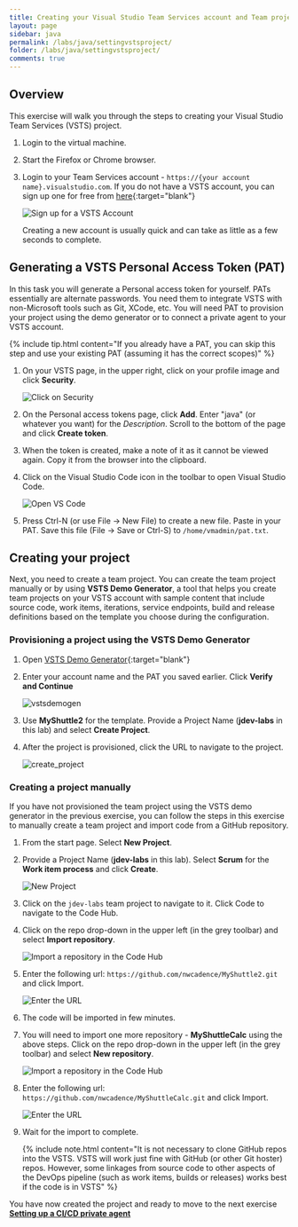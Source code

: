```yaml
---
title: Creating your Visual Studio Team Services account and Team project 
layout: page
sidebar: java
permalink: /labs/java/settingvstsproject/
folder: /labs/java/settingvstsproject/
comments: true
---
```


## Overview

This exercise will walk you through the steps to creating your Visual Studio Team Services (VSTS) project.

1. Login to the virtual machine.

1. Start the Firefox or Chrome browser.

1. Login to your Team Services account - `https://{your account name}.visualstudio.com`. If you do not have a VSTS account, you can sign up one for free from [here](https://www.visualstudio.com/team-services/){:target="blank"}

   ![Sign up for a VSTS Account](images/newaccount.png)

   Creating a new account is usually quick and can take as little as a few seconds to complete.

## Generating a VSTS Personal Access Token (PAT)

In this task you will generate a Personal access token for yourself. PATs essentially are alternate passwords. You need them to integrate VSTS with non-Microsoft tools such as Git, XCode, etc. You will need PAT to provision your project using the demo generator or to connect a private agent to your VSTS account.

{% include tip.html content="If you already have a PAT, you can skip this step and use your existing PAT (assuming it has the correct scopes)" %}

1. On your VSTS page, in the upper right, click on your profile image and click **Security**.

    ![Click on Security](images/click-security.png)

1. On the Personal access tokens page, click **Add**. Enter "java" (or whatever you want) for the *Description*. Scroll to the bottom of the page and click **Create token**.

1. When the token is created, make a note of it as it cannot be viewed again. Copy it from the browser into the clipboard.

1. Click on the Visual Studio Code icon in the toolbar to open Visual Studio Code.

    ![Open VS Code](images/vs-code.png)

1. Press Ctrl-N (or use File -> New File) to create a new file. Paste in your PAT. Save this file (File -> Save or Ctrl-S) to `/home/vmadmin/pat.txt`.

## Creating your project

Next, you need to create a team project. You can create the team project manually or by using **VSTS Demo Generator**, a tool that helps you create team projects on your VSTS account with sample content that include source code, work items, iterations, service endpoints, build and release definitions based on the template you choose during the configuration.

### Provisioning a project using the VSTS Demo Generator

1. Open [VSTS Demo Generator](https://azuredevopsdemogenerator.azurewebsites.net){:target="blank"}

1. Enter your account name and the PAT you saved earlier. Click **Verify and Continue**

   ![vstsdemogen](images/vstsdemogen.png)

1. Use **MyShuttle2** for the template. Provide a Project Name (**jdev-labs** in this lab) and select **Create Project**.

1. After the project is provisioned, click the URL to navigate to the project.

   ![create_project](images/create_project.png)

### Creating a project manually

If you have not provisioned the team project using the VSTS demo generator in the previous exercise, you can follow the steps in this exercise to manually create a team project and import code from a GitHub repository.

1. From the start page. Select **New Project**.

1. Provide a Project Name (**jdev-labs** in this lab). Select **Scrum** for the **Work item process** and click **Create**.

    ![New Project](images/newproject.png)

1. Click on the `jdev-labs` team project to navigate to it. Click Code to navigate to the Code Hub.

1. Click on the repo drop-down in the upper left (in the grey toolbar) and select **Import repository**.

    ![Import a repository in the Code Hub](images/import-repo.png)

1. Enter the following url: `https://github.com/nwcadence/MyShuttle2.git` and click Import.

    ![Enter the URL](images/import-myshuttle2-url.png)

1. The code will be imported in few minutes.

1. You will need to import one more repository - **MyShuttleCalc** using the above steps. Click on the repo drop-down in the upper left (in the grey toolbar) and select **New repository**.

    ![Import a repository in the Code Hub](images/import-repo.png)

1. Enter the following url: `https://github.com/nwcadence/MyShuttleCalc.git` and click Import.

    ![Enter the URL](images/import-myshuttlecalc-url.png)

1. Wait for the import to complete.

   {% include note.html content="It is not necessary to clone GitHub repos into the VSTS. VSTS will work just fine with GitHub (or other Git hoster) repos. However, some linkages from source code to other aspects of the DevOps pipeline (such as work items, builds or releases) works best if the code is in VSTS" %}

You have now created the project and ready to move to the next exercise [**Setting up a CI/CD private agent**](../dockerbuildagent/)

